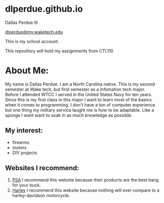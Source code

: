 # dlperdue.github.io


Dallas Perdue III

dlperdue@my.waketech.edu

This is my school account.

This repository will hold my assignments from CTI.110

# About Me:
 My name is Dallas Perdue. I am a North Carolina native. This is my second semester at Wake tech, but first semester as a Infomation tech major.  Before I attended WTCC I served in the United States Navy for ten years.  Since this is my first class in this major I want to learn most of the basics when it comes to programming. I don't have a ton of computer experience but one thing my military service taught me is how to be adaptable. Like a sponge I want want to soak in as much knowledge as possible.

## My interest:
* firearms 
* motors 
* DIY projects

## Websites I recommend: 
1. [PSA](https://palmettostatearmory.com/) I recommend this website because their products are the best bang for your buck. 
2. [Harley](https://www.harley-davidson.com/us/en/reveal/h-d-25-launch.html?source_cd=SEM_Retention_PPC%7CMICROSOFT%7CCore_Brand_E%7CBrand%7Charley+davidson&_cr=ppc%7CMICROSOFT%7CCore_Brand_E%7CBrand%7Charley+davidson&s_kwcid=AL%2115884%2110%2176553665651440%2126782550679&gclid=8eff86afa74c1ad525a3e13d2a5737ac&gclsrc=3p.ds&msclkid=8eff86afa74c1ad525a3e13d2a5737ac&utm_source=bing&utm_medium=cpc&utm_campaign=Core_Brand_E&utm_term=harley+davidson&utm_content=Brand) I recommend this website because nothing will ever compare to a harley-davidson motorcycle.
